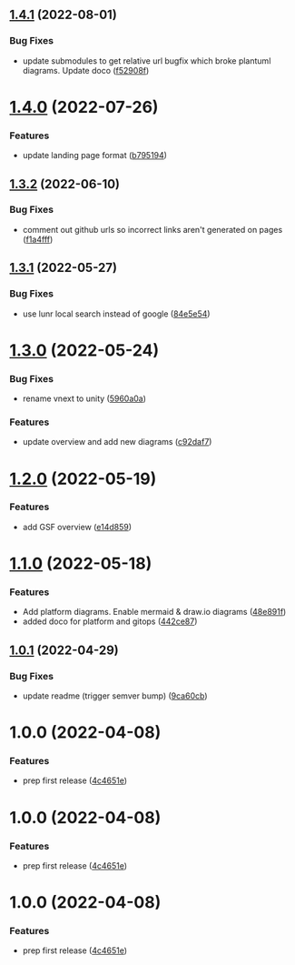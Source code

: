 ## [1.4.1](https://bitbucket.globalx.com.au/ar/gsf-docsy/compare/v1.4.0...v1.4.1) (2022-08-01)


### Bug Fixes

* update submodules to get relative url bugfix which broke plantuml diagrams. Update doco ([f52908f](https://bitbucket.globalx.com.au/ar/gsf-docsy/commit/f52908f9b3f6540a5fee971cb4fcddd31d5c31fd))

# [1.4.0](https://bitbucket.globalx.com.au/ar/gsf-docsy/compare/v1.3.2...v1.4.0) (2022-07-26)


### Features

* update landing page format ([b795194](https://bitbucket.globalx.com.au/ar/gsf-docsy/commit/b795194f61c2ce66e891e27d0351fe48bde8770b))

## [1.3.2](https://bitbucket.globalx.com.au/ar/gsf-docsy/compare/v1.3.1...v1.3.2) (2022-06-10)


### Bug Fixes

* comment out github urls so incorrect links aren't generated on pages ([f1a4fff](https://bitbucket.globalx.com.au/ar/gsf-docsy/commit/f1a4fff37244ff0c3ec614f77ce06e1936327a59))

## [1.3.1](https://bitbucket.globalx.com.au/ar/gsf-docsy/compare/v1.3.0...v1.3.1) (2022-05-27)


### Bug Fixes

* use lunr local search instead of google ([84e5e54](https://bitbucket.globalx.com.au/ar/gsf-docsy/commit/84e5e545ee0a1c84b70271f81c0f1c56dca74170))

# [1.3.0](https://bitbucket.globalx.com.au/ar/gsf-docsy/compare/v1.2.0...v1.3.0) (2022-05-24)


### Bug Fixes

* rename vnext to unity ([5960a0a](https://bitbucket.globalx.com.au/ar/gsf-docsy/commit/5960a0ac3236fa95c710328d0aa2f14c91dd8030))


### Features

* update overview and add new diagrams ([c92daf7](https://bitbucket.globalx.com.au/ar/gsf-docsy/commit/c92daf79b52a4b7a90fd02af919204b2d3efcbda))

# [1.2.0](https://bitbucket.globalx.com.au/ar/gsf-docsy/compare/v1.1.0...v1.2.0) (2022-05-19)


### Features

* add GSF overview ([e14d859](https://bitbucket.globalx.com.au/ar/gsf-docsy/commit/e14d8591c23c56bd082a7b8c01bb852ac3434578))

# [1.1.0](https://bitbucket.globalx.com.au/ar/gsf-docsy/compare/v1.0.1...v1.1.0) (2022-05-18)


### Features

* Add platform diagrams. Enable mermaid & draw.io diagrams ([48e891f](https://bitbucket.globalx.com.au/ar/gsf-docsy/commit/48e891f54e5accfa602dab307eed509eb682d459))
* added doco for platform and gitops ([442ce87](https://bitbucket.globalx.com.au/ar/gsf-docsy/commit/442ce876f8d6800111843c5679ec6e9252cacfe8))

## [1.0.1](https://bitbucket.globalx.com.au/ar/gsf-docsy/compare/v1.0.0...v1.0.1) (2022-04-29)


### Bug Fixes

* update readme (trigger semver bump) ([9ca60cb](https://bitbucket.globalx.com.au/ar/gsf-docsy/commit/9ca60cb76c00d46ce9a5d16ac0305b94f6bd05a3))

# 1.0.0 (2022-04-08)


### Features

* prep first release ([4c4651e](https://bitbucket.globalx.com.au/ar/gsf-docsy/commit/4c4651ec29b31cc15baa21c19a5ac15b1b2dcbb2))

# 1.0.0 (2022-04-08)


### Features

* prep first release ([4c4651e](https://bitbucket.globalx.com.au/ar/gsf-docsy/commit/4c4651ec29b31cc15baa21c19a5ac15b1b2dcbb2))

# 1.0.0 (2022-04-08)


### Features

* prep first release ([4c4651e](https://bitbucket.globalx.com.au/ar/gsf-docsy/commit/4c4651ec29b31cc15baa21c19a5ac15b1b2dcbb2))
